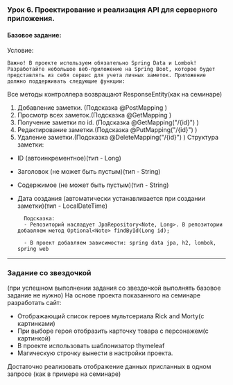 ### Урок 6. Проектирование и реализация API для серверного приложения.

#### Базовое задание:

Условие:

    Важно! В проекте используем обязательно Spring Data и Lombok!
    Разработайте небольшое веб-приложение на Spring Boot, которое будет представлять из себя сервис для учета личных заметок. Приложение должно поддерживать следующие функции:

Все методы контроллера возвращают ResponseEntity(как на семинаре)

1. Добавление заметки. (Подсказка @PostMapping )
2. Просмотр всех заметок.(Подсказка @GetMapping )
3. Получение заметки по id. (Подсказка @GetMapping("/{id}") )
4. Редактирование заметки.(Подсказка @PutMapping("/{id}") )
5. Удаление заметки.(Подсказка @DeleteMapping("/{id}") )
   Структура заметки:

- ID (автоинкрементное)(тип - Long)
- Заголовок (не может быть пустым)(тип - String)
- Содержимое (не может быть пустым)(тип - String)
- Дата создания (автоматически устанавливается при создании заметки)(тип - LocalDateTime)

        Подсказка:
        - Репозиторий насладует JpaRepository<Note, Long>. В репозитории добавляем метод Optional<Note> findById(Long id);

        - В проект добавляем зависимости: spring data jpa, h2, lombok, spring web

---

### Задание со звездочкой

(при успешном выполнении задания со звездочкой выполнять базовое задание не нужно)
На основе проекта показанного на семинаре разработать сайт:

- Отображающий список героев мультсериала Rick and Morty(с картинками)
- При выборе героя отобразить карточку товара с персонажем(с картинкой)
- В проекте использовать шаблонизатор thymeleaf
- Магическую строчку вынести в настройки проекта.

Достаточно реализовать отображение данных присланных в одном запросе (как в примере на семинаре)
